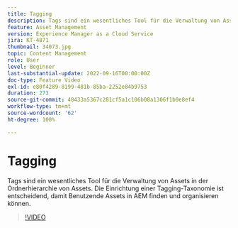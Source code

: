 ```yaml
---
title: Tagging
description: Tags sind ein wesentliches Tool für die Verwaltung von Assets in der Ordnerhierarchie von Assets. Die Einrichtung einer Tagging-Taxonomie ist entscheidend, damit Benutzende Assets in AEM finden und organisieren können.
feature: Asset Management
version: Experience Manager as a Cloud Service
jira: KT-4871
thumbnail: 34073.jpg
topic: Content Management
role: User
level: Beginner
last-substantial-update: 2022-09-16T00:00:00Z
doc-type: Feature Video
exl-id: e80f4289-8199-481b-85ba-2252e84b9753
duration: 273
source-git-commit: 48433a5367c281cf5a1c106b08a1306f1b0e8ef4
workflow-type: tm+mt
source-wordcount: '62'
ht-degree: 100%

---
```


# Tagging

Tags sind ein wesentliches Tool für die Verwaltung von Assets in der Ordnerhierarchie von Assets. Die Einrichtung einer Tagging-Taxonomie ist entscheidend, damit Benutzende Assets in AEM finden und organisieren können.

>[!VIDEO](https://video.tv.adobe.com/v/34073?quality=12&learn=on)
